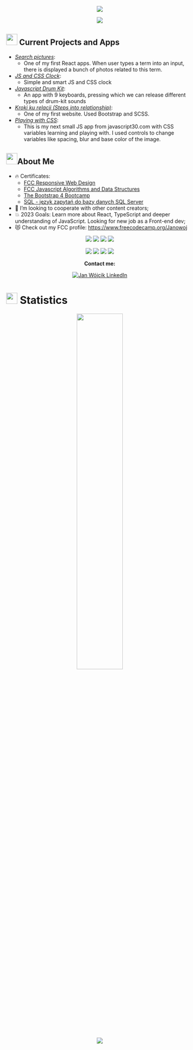 <p align="center">
  <a href="https://github.com/DenverCoder1/readme-typing-svg"><img src="https://readme-typing-svg.herokuapp.com?lines=Hello,+World!;My+name+is+Jan.;I+am+Front-end+developer.;My+passion+is...;Learning!;&font=Fira+Code&weight=500&size=30&duration=4000&pause=1000&color=408D66&center=true&vCenter=true&width=600&height=100&"></a>
</p>

<p>
<div align="center" target="_blank">
  <img src="https://img.shields.io/github/followers/Janowoj?style=social">
</div>
</p>

## <img src="https://media1.giphy.com/media/Q8PQ1KuarrYucCMVTJ/giphy.gif?cid=ecf05e47odgm8bs8cmb8cf1ijmfzqaeeu9fzmx6nbcv06ky2&rid=giphy.gif" width="30"> Current Projects and Apps
<ul>			
	<li><i><a href="https://github.com/Janowoj/pics-app">Search pictures</a></i>:<ul><li>One of my first React apps. When user types a term into an input, there is displayed a bunch of photos related to this term.</li></ul></li>
	<li><i><a href="https://github.com/Janowoj/js-and-css-clock">JS and CSS Clock</a></i>:<ul><li>Simple and smart JS and CSS clock</li></ul></li>
	<li><i><a href="https://github.com/Janowoj/javascript-drum-kit">Javascript Drum Kit</a></i>:<ul><li>An app with 9 keyboards, pressing which we can release different types of drum-kit sounds</li></ul></li>
	<li><i><a href="https://github.com/Janowoj/firstWebsites">Kroki ku relacji (Steps into relationship)</a></i>:<ul><li>One of my first website. Used Bootstrap and SCSS.</li></ul></li>
	<li><i><a href="https://github.com/Janowoj/playing-with-css-variables-and-js">Playing with CSS</a></i>:<ul><li>This is my next small JS app from javascript30.com with CSS variables learning and playing with. I used controls to change variables like spacing, blur and base color of the image.</li></ul></li>
	
	
</ul>

## <img src="https://user-images.githubusercontent.com/82110564/189553856-2e7f8f30-80b4-484f-bfaa-9e5eb10f24e5.gif" width="30">About Me

- 🔥 Certificates:
  <ul>
	  <li><a href="https://www.freecodecamp.org/certification/Janowoj/responsive-web-design">FCC Responsive Web Design</a></li>
	  <li><a href="https://www.freecodecamp.org/certification/Janowoj/javascript-algorithms-and-data-structures">FCC Javascript Algorithms and Data Structures</a></li>
	  <li><a href="https://www.udemy.com/certificate/UC-51c86755-f55e-4cfb-9187-1a7e2971f2f6/">The Bootstrap 4 Bootcamp</a></li>
	  <li><a href="https://www.udemy.com/certificate/UC-614f6f53-1953-45c0-a57d-46df02e6a074/">SQL - język zapytań do bazy danych SQL Server</a></li>
  </ul>
- 👀 I’m looking to cooperate with other content creators;
- 💥 2023 Goals: Learn more about React, TypeScript and deeper understanding of JavaScript. Looking for new job as a Front-end dev;
- 😻 Check out my FCC profile: https://www.freecodecamp.org/Janowoj

<p>
<div align="center">
  <img src="https://img.shields.io/badge/JavaScript-000000.svg?style=for-the-badge&logo=javascript&logoColor=F7E017">
  <img src="https://img.shields.io/badge/ReactJs-61DAFB.svg?logo=react&logoColor=black&style=for-the-badge">
  <img src="https://img.shields.io/badge/HTML5-F26624.svg?style=for-the-badge&logo=html5&logoColor=white">
  <img src="https://img.shields.io/badge/CSS-2465F1.svg?style=for-the-badge&logo=CSS3&logoColor=white">
</div>
</p>

<p>
<div align="center">
  <img src="https://img.shields.io/badge/Bootstrap-7952B3.svg?style=for-the-badge&logo=bootstrap&logoColor=white">
  <img src="https://img.shields.io/badge/Bulma-00D1B2.svg?style=for-the-badge&logo=bulma&logoColor=black">
  <img src="https://img.shields.io/badge/GitHub-%23121011.svg?style=for-the-badge&logo=github&logoColor=white">
  <img src="https://img.shields.io/badge/Visual%20Studio%20Code-0078d7.svg?style=for-the-badge&logo=visual-studio-code&logoColor=white">
</div>
</p>

<p align="center"><b>Contact me:</b></p>
<p>
  
<div align="center" target="_blank">
	<a href="https://www.linkedin.com/in/jan-w%C3%B3jcik-245374252" rel="nofollow">
  	<img alt="Jan Wójcik LinkedIn" src="https://fontawesome.com/icons/linkedin?f=brands&s=solid">
	</a>
</div>
</p>

# <img src="https://media4.giphy.com/media/MIGbtLZoVjbl0bYbAd/giphy.gif?cid=ecf05e472t2h0i8d7dcjaoau9iqtchhr899hxmpxzzgc7lyw&rid=giphy.gif" width="30"> Statistics

<!-- [![Torrin's Activity Graph](https://activity-graph.herokuapp.com/graph?username=torrinworx&custom_title=Torrin's%20Contribution%20Graph&theme=radical&bg_color=282828&hide_border=true&line=d1a01f&point=c58545)](http://torrinleonard.com/) -->

<p align="center">
  <a href="http://torrinleonard.com/">
    <img width="49.5%" src="https://github-readme-stats.vercel.app/api/top-langs/?username=Janowoj&theme=radical&bg_color=282828&hide_border=true&include_all_commits=true&count_private=true&layout=compact">
  </a>
</p>

<p align="center"><img src="https://profile-counter.glitch.me/{Janowoj}/count.svg"></p>
